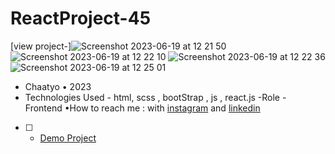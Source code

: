 # ReactProject-45
[view project-]![Screenshot 2023-06-19 at 12 21 50](https://github.com/erfanhesaraki/ReactProject-45/assets/120978791/e5d556cc-39c2-47f8-af0d-6862f18ff4bd)
![Screenshot 2023-06-19 at 12 22 10](https://github.com/erfanhesaraki/ReactProject-45/assets/120978791/0881c981-c2fb-4f00-ad06-f1cdc90f8e7a)
![Screenshot 2023-06-19 at 12 22 36](https://github.com/erfanhesaraki/ReactProject-45/assets/120978791/45b8412c-1921-49c4-9928-425ea62298a8)
![Screenshot 2023-06-19 at 12 25 01](https://github.com/erfanhesaraki/ReactProject-45/assets/120978791/8d289300-c4e0-428b-a08a-b990229bf28d)
- Chaatyo • 2023
- Technologies Used - html, scss , bootStrap , js , react.js
-Role - Frontend
•How to reach me : with [instagram](https://www.instagram.com/erfan_hesaraki_web) and [linkedin](https://www.linkedin.com/in/erfan-hesaraki-)
- [ ] - [Demo Project](https://erfanhesaraki.github.io/ReactProject-45/)
